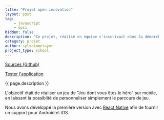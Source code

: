 ```yaml
---
title: "Projet open innovation"
layout: post
tag: 
    - javascript
    - epsi
hidden: false
description: "Ce projet, réalisé en équipe s'inscrivait dans la démarche Open Innovation de l'EPSI, impliquant plusieurs promotions et nécessitant donc d'être organisé"
category: projet
author: sylvainmetayer
project_type: school
---
```


[Sources (Github)](https://github.com/EPSIBordeaux/memoryProject)

[Tester l'application](https://expo.io/@sylvainmetayer/memoryProject)

{{ page.description }}

L'objectif était de réaliser un jeu de "Jeu dont vous êtes le héro" sur mobile, en laissant la possiblité de personnaliser simplement le parcours de jeu.

Nous avons développé la première version avec [React Native](https://facebook.github.io/react-native/) afin de fournir un support pour Android et iOS.
